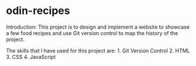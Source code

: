 # odin-recipes

Introduction:
This project is to design and implement a website to showcase a few food recipes and use Git version control to map the history of the project.

The skills that I have used for this project are: 1. Git Version Control 2. HTML 3. CSS 4. JavaScript
